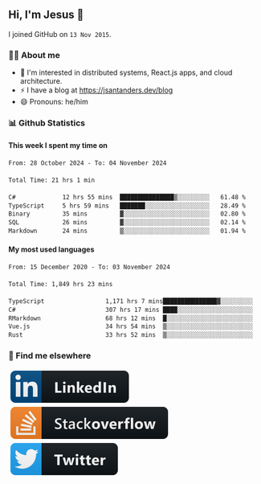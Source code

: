 ## Hi, I'm Jesus 👋

I joined GitHub on `13 Nov 2015`.

<!-- Talking about you -->

### 👨‍💻 About me

- 👦 I'm interested in distributed systems, React.js apps, and cloud architecture.
- ⚡️ I have a blog at <https://jsantanders.dev/blog>
- 😄 Pronouns: he/him

### 📊 Github Statistics

#### This week I spent my time on

<!--START_SECTION:weekly-->

```txt
From: 28 October 2024 - To: 04 November 2024

Total Time: 21 hrs 1 min

C#             12 hrs 55 mins  ███████████████▒░░░░░░░░░   61.48 %
TypeScript     5 hrs 59 mins   ███████░░░░░░░░░░░░░░░░░░   28.49 %
Binary         35 mins         ▓░░░░░░░░░░░░░░░░░░░░░░░░   02.80 %
SQL            26 mins         ▓░░░░░░░░░░░░░░░░░░░░░░░░   02.14 %
Markdown       24 mins         ▒░░░░░░░░░░░░░░░░░░░░░░░░   01.94 %
```

<!--END_SECTION:weekly-->

#### My most used languages

<!--START_SECTION:alltime-->

```txt
From: 15 December 2020 - To: 03 November 2024

Total Time: 1,849 hrs 23 mins

TypeScript                 1,171 hrs 7 mins███████████████▓░░░░░░░░░   63.33 %
C#                         307 hrs 17 mins ████░░░░░░░░░░░░░░░░░░░░░   16.62 %
RMarkdown                  68 hrs 12 mins  █░░░░░░░░░░░░░░░░░░░░░░░░   03.69 %
Vue.js                     34 hrs 54 mins  ▒░░░░░░░░░░░░░░░░░░░░░░░░   01.89 %
Rust                       33 hrs 52 mins  ▒░░░░░░░░░░░░░░░░░░░░░░░░   01.83 %
```

<!--END_SECTION:alltime-->

### 📢 Find me elsewhere

<p>
  <a target="_blank" href="https://linkedin.com/in/jsantanders">
    <img src="https://github.com/jsantanders/jsantanders/blob/master/img/linkedin.svg" alt="LinkedIn" style="vertical-align:top; margin:4px">
  </a>
  
  <a target="_blank" href="https://stackoverflow.com/users/7318331/jesus-santander">
    <img src="https://github.com/jsantanders/jsantanders/blob/master/img/stackoverflow.svg" alt="StackOverflow" style="vertical-align:top; margin:4px">
  </a>
  
  <a target="_blank" href="http://twitter.com/jsantanders">
    <img src="https://github.com/jsantanders/jsantanders/blob/master/img/twitter.svg" alt="Twitter" style="vertical-align:top; margin:4px">
  </a>
</p>
